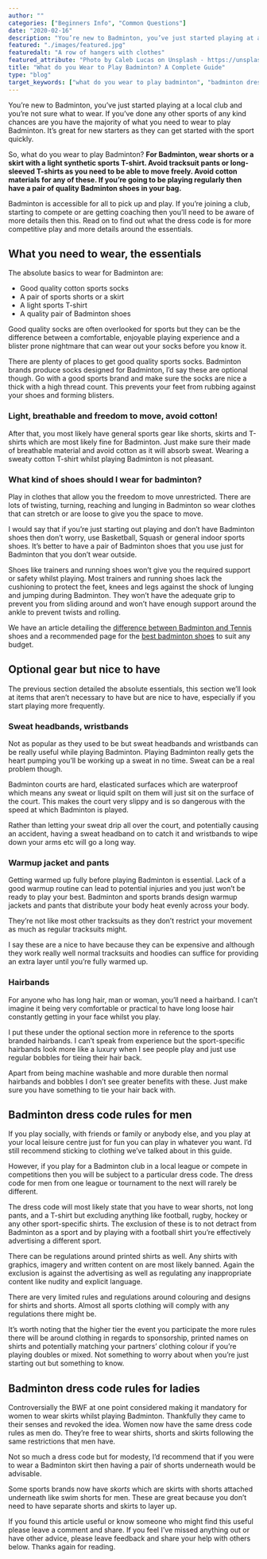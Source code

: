 ```yaml
---
author: ""
categories: ["Beginners Info", "Common Questions"]
date: "2020-02-16"
description: "You’re new to Badminton, you’ve just started playing at a local club and you’re not sure what to wear. If you’ve done any other sports of any kind chances are you have the majority of what you need to wear to play Badminton. It’s great for new starters as they can get started with the sport quickly. So, what do you wear to play Badminton?"
featured: "./images/featured.jpg"
featuredalt: "A row of hangers with clothes"
featured_attribute: "Photo by Caleb Lucas on Unsplash - https://unsplash.com/photos/sEuLBcbPfRA"
title: "What do you Wear to Play Badminton? A Complete Guide"
type: "blog"
target_keywords: ["what do you wear to play badminton", "badminton dress code"]
---
```


You’re new to Badminton, you’ve just started playing at a local club and you’re not sure what to wear. If you’ve done any other sports of any kind chances are you have the majority of what you need to wear to play Badminton. It’s great for new starters as they can get started with the sport quickly.

So, what do you wear to play Badminton? **For Badminton, wear shorts or a skirt with a light synthetic sports T-shirt. Avoid tracksuit pants or long-sleeved T-shirts as you need to be able to move freely. Avoid cotton materials for any of these. If you’re going to be playing regularly then have a pair of quality Badminton shoes in your bag.**

Badminton is accessible for all to pick up and play. If you’re joining a club, starting to compete or are getting coaching then you’ll need to be aware of more details then this. Read on to find out what the dress code is for more competitive play and more details around the essentials.

## What you need to wear, the essentials

The absolute basics to wear for Badminton are:

*   Good quality cotton sports socks
*   A pair of sports shorts or a skirt
*   A light sports T-shirt
*   A quality pair of Badminton shoes

Good quality socks are often overlooked for sports but they can be the difference between a comfortable, enjoyable playing experience and a blister prone nightmare that can wear out your socks before you know it.

There are plenty of places to get good quality sports socks. Badminton brands produce socks designed for Badminton, I’d say these are optional though. Go with a good sports brand and make sure the socks are nice a thick with a high thread count. This prevents your feet from rubbing against your shoes and forming blisters.

### Light, breathable and freedom to move, avoid cotton!

After that, you most likely have general sports gear like shorts, skirts and T-shirts which are most likely fine for Badminton. Just make sure their made of breathable material and avoid cotton as it will absorb sweat. Wearing a sweaty cotton T-shirt whilst playing Badminton is not pleasant.

### What kind of shoes should I wear for badminton?

Play in clothes that allow you the freedom to move unrestricted. There are lots of twisting, turning, reaching and lunging in Badminton so wear clothes that can stretch or are loose to give you the space to move.

I would say that if you’re just starting out playing and don’t have Badminton shoes then don’t worry, use Basketball, Squash or general indoor sports shoes. It’s better to have a pair of Badminton shoes that you use just for Badminton that you don’t wear outside.

Shoes like trainers and running shoes won’t give you the required support or safety whilst playing. Most trainers and running shoes lack the cushioning to protect the feet, knees and legs against the shock of lunging and jumping during Badminton. They won’t have the adequate grip to prevent you from sliding around and won’t have enough support around the ankle to prevent twists and rolling.

We have an article detailing the [difference between Badminton and Tennis](/blog/tennis-shoes-for-badminton/) shoes and a recommended page for the [best badminton shoes](/recommended-gear/best-badminton-shoes/) to suit any budget.

## Optional gear but nice to have

The previous section detailed the absolute essentials, this section we’ll look at items that aren’t necessary to have but are nice to have, especially if you start playing more frequently.

### Sweat headbands, wristbands

Not as popular as they used to be but sweat headbands and wristbands can be really useful while playing Badminton. Playing Badminton really gets the heart pumping you’ll be working up a sweat in no time. Sweat can be a real problem though.

Badminton courts are hard, elasticated surfaces which are waterproof which means any sweat or liquid spilt on them will just sit on the surface of the court. This makes the court very slippy and is so dangerous with the speed at which Badminton is played.

Rather than letting your sweat drip all over the court, and potentially causing an accident, having a sweat headband on to catch it and wristbands to wipe down your arms etc will go a long way.

### Warmup jacket and pants

Getting warmed up fully before playing Badminton is essential. Lack of a good warmup routine can lead to potential injuries and you just won’t be ready to play your best. Badminton and sports brands design warmup jackets and pants that distribute your body heat evenly across your body.

They’re not like most other tracksuits as they don’t restrict your movement as much as regular tracksuits might.

I say these are a nice to have because they can be expensive and although they work really well normal tracksuits and hoodies can suffice for providing an extra layer until you’re fully warmed up.

### Hairbands

For anyone who has long hair, man or woman, you’ll need a hairband. I can’t imagine it being very comfortable or practical to have long loose hair constantly getting in your face whilst you play.

I put these under the optional section more in reference to the sports branded hairbands. I can’t speak from experience but the sport-specific hairbands look more like a luxury when I see people play and just use regular bobbles for tieing their hair back.

Apart from being machine washable and more durable then normal hairbands and bobbles I don’t see greater benefits with these. Just make sure you have something to tie your hair back with.

## Badminton dress code rules for men

If you play socially, with friends or family or anybody else, and you play at your local leisure centre just for fun you can play in whatever you want. I’d still recommend sticking to clothing we’ve talked about in this guide.

However, if you play for a Badminton club in a local league or compete in competitions then you will be subject to a particular dress code. The dress code for men from one league or tournament to the next will rarely be different.

The dress code will most likely state that you have to wear shorts, not long pants, and a T-shirt but excluding anything like football, rugby, hockey or any other sport-specific shirts. The exclusion of these is to not detract from Badminton as a sport and by playing with a football shirt you’re effectively advertising a different sport.

There can be regulations around printed shirts as well. Any shirts with graphics, imagery and written content on are most likely banned. Again the exclusion is against the advertising as well as regulating any inappropriate content like nudity and explicit language.

There are very limited rules and regulations around colouring and designs for shirts and shorts. Almost all sports clothing will comply with any regulations there might be.

It’s worth noting that the higher tier the event you participate the more rules there will be around clothing in regards to sponsorship, printed names on shirts and potentially matching your partners’ clothing colour if you’re playing doubles or mixed. Not something to worry about when you’re just starting out but something to know.

## Badminton dress code rules for ladies

Controversially the BWF at one point considered making it mandatory for women to wear skirts whilst playing Badminton. Thankfully they came to their senses and revoked the idea. Women now have the same dress code rules as men do. They’re free to wear shirts, shorts and skirts following the same restrictions that men have.

Not so much a dress code but for modesty, I’d recommend that if you were to wear a Badminton skirt then having a pair of shorts underneath would be advisable.

Some sports brands now have _skorts_ which are skirts with shorts attached underneath like swim shorts for men. These are great because you don’t need to have separate shorts and skirts to layer up.

If you found this article useful or know someone who might find this useful please leave a comment and share. If you feel I’ve missed anything out or have other advice, please leave feedback and share your help with others below. Thanks again for reading.